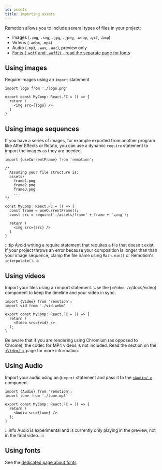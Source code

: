 ```yaml
---
id: assets
title: Importing assets
---
```


Remotion allows you to include several types of files in your project:

- Images (`.png`, `.svg`, `.jpg`, `.jpeg`, `.webp`, `.gif`, `.bmp`)
- Videos (`.webm`, `.mp4`)
- Audio (`.mp3`, `.wav`, `.aac`), preview only
- [Fonts (`.woff` and `.woff2`) - read the separate page for fonts](/docs/fonts)

## Using images

Require images using an `import` statement

```tsx
import logo from './logo.png'

export const MyComp: React.FC = () => {
  return (
    <img src={logo} />
  )
}
```

## Using image sequences

If you have a series of images, for example exported from another program like After Effects or Rotato, you can use a dynamic `require` statement to import the images as they are needed.

```tsx
import {useCurrentFrame} from 'remotion';

/*
  Assuming your file structure is:
  assets/
    frame1.png
    frame2.png
    frame3.png
    ...
*/

const MyComp: React.FC = () => {
  const frame = useCurrentFrame();
  const src = require('./assets/frame' + frame + '.png');

  return (
    <img src={src} />
  )
}
```

:::tip
Avoid writing a require statement that requires a file that doesn't exist. If your project throws an error because your composition is longer than than your image sequence, clamp the file name using `Math.min()` or Remotion's `interpolate()`.
:::

## Using videos

Import your files using an import statement. Use the [`<Video />`/docs/video) component to keep the timeline and your video in sync.

```tsx
import {Video} from 'remotion';
import vid from './vid.webm'

export const MyComp: React.FC = () => {
  return (
    <Video src={vid} />
  );
}
```

Be aware that if you are rendering using Chromium (as opposed to Chrome), the codec for MP4 videos is not included. Read the section on the [`<Video/ >`](/docs/video#codec-support) page for more information.

## Using Audio

Import your audio using an `@import` statement and pass it to the [`<Audio/ >`](/docs/audio) component.

```tsx
import {Audio} from 'remotion';
import tune from './tune.mp3'

export const MyComp: React.FC = () => {
  return (
    <Audio src={tune} />
  );
}
```

:::info
Audio is experimental and is currently only playing in the preview, not in the final video.
:::

## Using fonts

See the [dedicated page about fonts](/docs/fonts).
